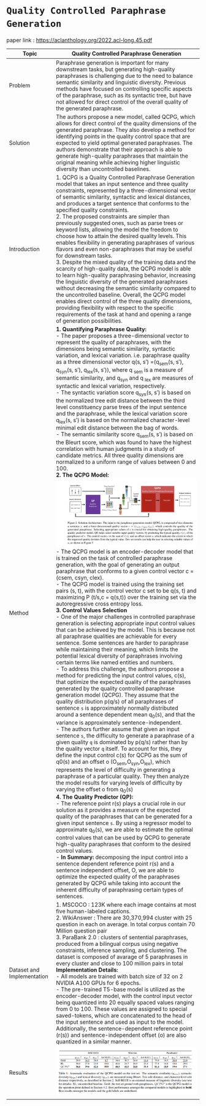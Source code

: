 # `Quality Controlled Paraphrase Generation`
paper link : https://aclanthology.org/2022.acl-long.45.pdf

| Topic | Quality Controlled Paraphrase Generation |
| ---------------| --------------------------- |
| Problem | Paraphrase generation is important for many downstream tasks, but generating high-quality paraphrases is challenging due to the need to balance semantic similarity and linguistic diversity. Previous methods have focused on controlling specific aspects of the paraphrase, such as its syntactic tree, but have not allowed for direct control of the overall quality of the generated paraphrase. |
| Solution | The authors propose a new model, called QCPG, which allows for direct control of the quality dimensions of the generated paraphrase. They also develop a method for identifying points in the quality control space that are expected to yield optimal generated paraphrases. The authors demonstrate that their approach is able to generate high-quality paraphrases that maintain the original meaning while achieving higher linguistic diversity than uncontrolled baselines.|
| Introduction | 1. QCPG is a Quality Controlled Paraphrase Generation model that takes an input sentence and three quality constraints, represented by a three-dimensional vector of semantic similarity, syntactic and lexical distances, and produces a target sentence that conforms to the specified quality constraints.<br />2. The proposed constraints are simpler than previously suggested ones, such as parse trees or keyword lists, allowing the model the freedom to choose how to attain the desired quality levels. This enables flexibility in generating paraphrases of various flavors and even non-paraphrases that may be useful for downstream tasks. <br />3. Despite the mixed quality of the training data and the scarcity of high-quality data, the QCPG model is able to learn high-quality paraphrasing behavior, increasing the linguistic diversity of the generated paraphrases without decreasing the semantic similarity compared to the uncontrolled baseline. Overall, the QCPG model enables direct control of the three quality dimensions, providing flexibility with respect to the specific requirements of the task at hand and opening a range of generation possibilities. |
| Method | <strong>1. Quantifying Paraphrase Quality:</strong> <br/>- The paper proposes a three-dimensional vector to represent the quality of paraphrases, with the dimensions being semantic similarity, syntactic variation, and lexical variation. i.e. paraphrase quality as a three dimensional vector q(s, s′) =(q<sub>sem</sub>(s, s′), q<sub>syn</sub>(s, s′), q<sub>lex</sub>(s, s′)), where q <sub>sem</sub> is a measure of semantic similarity, and q<sub>syn</sub> and q <sub>lex</sub> are measures of syntactic and lexical variation, respectively.<br/>- The syntactic variation score q<sub>syn</sub>(s, s′)  is based on the normalized tree edit distance between the third level constituency parse trees of the input sentence and the paraphrase, while the lexical variation score q<sub>lex</sub>(s, s′) is based on the normalized character-level minimal edit distance between the bag of words. <br />- The semantic similarity score q<sub>sem</sub>(s, s′) is based on the Bleurt score, which was found to have the highest correlation with human judgments in a study of candidate metrics. All three quality dimensions are normalized to a uniform range of values between 0 and 100.<br/> <strong>2. The QCPG Model:</strong> ![alt text](https://github.com/ayushkoirala/Master-Thesis-Paper-Reading/blob/main/image/QC.png) <br/>- The QCPG model is an encoder-decoder model that is trained on the task of controlled paraphrase generation, with the goal of generating an output paraphrase that conforms to a given control vector c = (csem, csyn, clex).<br />- The QCPG model is trained using the training set pairs (s, t), with the control vector c set to be q(s, t) and maximizing P (t/s,c = q(s,t)) over the training set via the autoregressive cross entropy loss.<br/><strong>3. Control Values Selection</strong><br />- One of the major challenges in controlled paraphrase generation is selecting appropriate input control values that can be achieved by the model. This is because not all paraphrase qualities are achievable for every sentence. Some sentences are harder to paraphrase while maintaining their meaning, which limits the potential lexical diversity of paraphrases involving certain terms like named entities and numbers.<br />- To address this challenge, the authors propose a method for predicting the input control values, c(s), that optimize the expected quality of the paraphrases generated by the quality controlled paraphrase generation model (QCPG). They assume that the quality distribution p(q/s) of all paraphrases of sentence `s` is approximately normally distributed around a sentence dependent mean q<sub>0</sub>(s), and that the variance is approximately sentence-independent.<br />- The authors further assume that given an input sentence `s`, the difficulty to generate a paraphrase of a given quality `q` is dominated by p(q/s) rather than by the quality vector `q` itself. To account for this, they define the input control c(s) for QCPG as the sum of q0(s) and an offset o (O<sub>sem</sub>,O<sub>syn</sub>,O<sub>lex</sub>), which represents the level of difficulty in generating a paraphrase of a particular quality. They then analyze the model results for varying levels of difficulty by varying the offset o from q<sub>0</sub>(s)<br /><strong>4. The Quality Predictor (QP): </strong><br/>- The reference point r(s) plays a crucial role in our solution as it provides a measure of the expected quality of the paraphrases that can be generated for a given input sentence `s`. By using a regressor model to approximate q<sub>0</sub>(s), we are able to estimate the optimal control values that can be used by QCPG to generate high-quality paraphrases that conform to the desired control values.<br />- <strong>In Summary:</strong> decomposing the input control into a sentence dependent reference point r(s) and a sentence independent offset, O, we are able to optimize the expected quality of the paraphrases generated by QCPG while taking into account the inherent difficulty of paraphrasing certain types of sentences. |
| Dataset and Implementation | 1. MSCOCO : 123K where each image contains at most five human-labeled captions.<br />2. WikiAnswer : There are 30,370,994 cluster with 25 question in each on average. In total corpus contain 70 Million question pair <br />3. ParaBank 2.0 : clusters of sentential paraphrases, produced from a bilingual corpus using negative constraints, inference sampling, and clustering. The dataset is composed of avarage of 5 paraphrases in every cluster and close to 100 million pairs in total <br /> <strong>Implementation Details: </strong><br />- All models are trained with batch size of 32 on 2 NVIDIA A100 GPUs for 6 epochs. <br />- The pre-trained T5-base model is utilized as the encoder-decoder model, with the control input vector being quantized into 20 equally spaced values ranging from 0 to 100. These values are assigned to special saved-tokens, which are concatenated to the head of the input sentence and used as input to the model. Additionally, the sentence-dependent reference point (r(s)) and sentence-independent offset (o) are also quantized in a similar manner. |
| Results | ![alt text](https://github.com/ayushkoirala/Master-Thesis-Paper-Reading/blob/main/image/Qc-result.png) |
